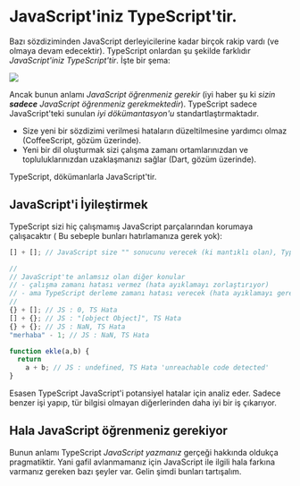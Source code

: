 # JavaScript'iniz TypeScript'tir.

Bazı sözdiziminden JavaScript derleyicilerine kadar birçok rakip vardı (ve olmaya devam edecektir). TypeScript onlardan şu şekilde farklıdır *JavaScript'iniz TypeScript'tir*. İşte bir şema:

![](https://raw.githubusercontent.com/basarat/typescript-book/master/images/venn.png)

Ancak bunun anlamı *JavaScript öğrenmeniz gerekir* (iyi haber şu ki *sizin **sadece** JavaScript öğrenmeniz gerekmektedir*). TypeScript sadece JavaScript'teki sunulan *iyi dökümantasyon'u* standartlaştırmaktadır.

* Size yeni bir sözdizimi verilmesi hataların düzeltilmesine yardımcı olmaz (CoffeeScript, gözüm üzerinde).
* Yeni bir dil oluşturmak sizi çalışma zamanı ortamlarınızdan ve topluluklarınızdan uzaklaşmanızı sağlar (Dart, gözüm üzerinde).

TypeScript, dökümanlarla JavaScript'tir.

## JavaScript'i İyileştirmek

TypeScript sizi hiç çalışmamış JavaScript parçalarından korumaya çalışacaktır ( Bu sebeple bunları hatırlamanıza gerek yok):

```ts
[] + []; // JavaScript size "" sonucunu verecek (ki mantıklı olan), TypeScript ise hata

//
// JavaScript'te anlamsız olan diğer konular
// - çalışma zamanı hatası vermez (hata ayıklamayı zorlaştırıyor)
// - ama TypeScript derleme zamanı hatası verecek (hata ayıklamayı gereksizleştiriyor)
//
{} + []; // JS : 0, TS Hata
[] + {}; // JS : "[object Object]", TS Hata
{} + {}; // JS : NaN, TS Hata
"merhaba" - 1; // JS : NaN, TS Hata

function ekle(a,b) {
  return
    a + b; // JS : undefined, TS Hata 'unreachable code detected'
}
```

Esasen TypeScript JavaScript'i potansiyel hatalar için analiz eder. Sadece benzer işi yapıp, tür bilgisi olmayan diğerlerinden daha iyi bir iş çıkarıyor.

## Hala JavaScript öğrenmeniz gerekiyor

Bunun anlamı TypeScript *JavaScript yazmanız* gerçeği hakkında oldukça pragmatiktir. Yani gafil avlanmamanız için JavaScript ile ilgili hala farkına varmanız gereken bazı şeyler var. Gelin şimdi bunları tartışalım.
